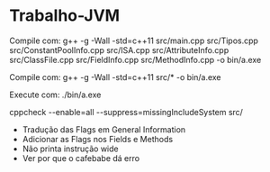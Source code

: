 # Trabalho-JVM

Compile com: g++ -g -Wall -std=c++11 src/main.cpp src/Tipos.cpp src/ConstantPoolInfo.cpp src/ISA.cpp src/AttributeInfo.cpp src/ClassFile.cpp src/FieldInfo.cpp src/MethodInfo.cpp -o bin/a.exe

Compile com: g++ -g -Wall -std=c++11 src/* -o bin/a.exe

Execute com: ./bin/a.exe


cppcheck --enable=all --suppress=missingIncludeSystem src/

- Tradução das Flags em General Information
- Adicionar as Flags nos Fields e Methods
- Não printa instrução wide
- Ver por que o cafebabe dá erro
